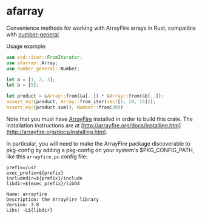 # afarray
Convenience methods for working with ArrayFire arrays in Rust, compatible with
[number-general](http://github.com/haydnv/number-general).

Usage example:
```rust
use std::iter::FromIterator;
use afarray::Array;
use number_general::Number;

let a = [1, 2, 3];
let b = [5];

let product = &Array::from(&a[..]) * &Array::from(&b[..]);
assert_eq!(product, Array::from_iter(vec![5, 10, 15]));
assert_eq!(product.sum(), Number::from(30))
```

Note that you must have [ArrayFire](http://arrayfire.org) installed in order to build this crate. The installation
instructions are at [http://arrayfire.org/docs/installing.htm](http://arrayfire.org/docs/installing.htm).

In particular, you will need to make the ArrayFire package discoverable to pkg-config by adding
a pkg-config on your system's $PKG_CONFIG_PATH, like this `arrayfire.pc` config file:
```
prefix=/usr
exec_prefix=${prefix}
includedir=${prefix}/include
libdir=${exec_prefix}/lib64

Name: arrayfire
Description: the ArrayFire library
Version: 3.8
Libs: -L${libdir}
```
